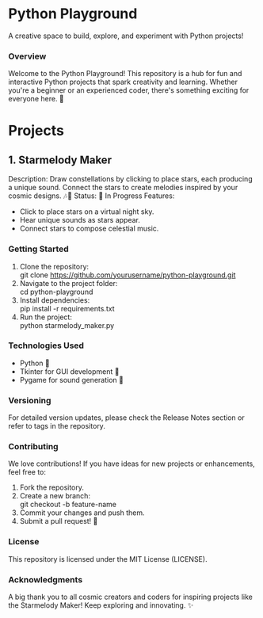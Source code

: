 # Python Playground
A creative space to build, explore, and experiment with Python projects!

### Overview
Welcome to the Python Playground! This repository is a hub for fun and interactive Python projects that spark creativity and learning. Whether you're a beginner or an experienced coder, there's something exciting for everyone here. 🌟

# Projects
## 1. Starmelody Maker
Description: Draw constellations by clicking to place stars, each producing a unique sound. Connect the stars to create melodies inspired by your cosmic designs. 🎶🌌
Status: 🚧 In Progress
Features:
  - Click to place stars on a virtual night sky.
  - Hear unique sounds as stars appear.
  - Connect stars to compose celestial music.  

### Getting Started
1. Clone the repository:  
   git clone https://github.com/yourusername/python-playground.git
2. Navigate to the project folder:  
   cd python-playground
3. Install dependencies:  
   pip install -r requirements.txt
4. Run the project:  
   python starmelody_maker.py

### Technologies Used
- Python 🐍  
- Tkinter for GUI development 🎨  
- Pygame for sound generation 🎵  

### Versioning
For detailed version updates, please check the Release Notes section or refer to tags in the repository.

### Contributing
We love contributions! If you have ideas for new projects or enhancements, feel free to:
1. Fork the repository.
2. Create a new branch:  
   git checkout -b feature-name
3. Commit your changes and push them.  
4. Submit a pull request! 🚀  

### License
This repository is licensed under the MIT License (LICENSE).

### Acknowledgments
A big thank you to all cosmic creators and coders for inspiring projects like the Starmelody Maker! Keep exploring and innovating. ✨
